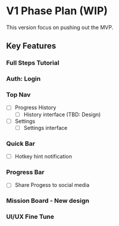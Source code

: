 # V1 Phase Plan (WIP)

This version focus on pushing out the MVP.

## Key Features

### Full Steps Tutorial

### Auth: Login

### Top Nav

- [ ] Progress History
  - [ ] History interface (TBD: Design)
- [ ] Settings
  - [ ] Settings interface

### Quick Bar

- [ ] Hotkey hint notification

### Progress Bar

- [ ] Share Progess to social media

### Mission Board - New design

### UI/UX Fine Tune

